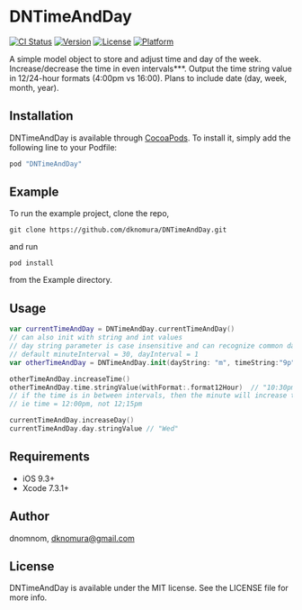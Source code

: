 # DNTimeAndDay

[![CI Status](http://img.shields.io/travis/dnomnom/DNTimeAndDay.svg?style=flat)](https://travis-ci.org/dnomnom/DNTimeAndDay)
[![Version](https://img.shields.io/cocoapods/v/DNTimeAndDay.svg?style=flat)](http://cocoapods.org/pods/DNTimeAndDay)
[![License](https://img.shields.io/cocoapods/l/DNTimeAndDay.svg?style=flat)](http://cocoapods.org/pods/DNTimeAndDay)
[![Platform](https://img.shields.io/cocoapods/p/DNTimeAndDay.svg?style=flat)](http://cocoapods.org/pods/DNTimeAndDay)

A simple model object to store and adjust time and day of the week. Increase/decrease the time in even intervals***. Output the time string value in 12/24-hour formats (4:00pm vs 16:00). Plans to include date (day, week, month, year).   

## Installation

DNTimeAndDay is available through [CocoaPods](http://cocoapods.org). To install
it, simply add the following line to your Podfile:

```ruby
pod "DNTimeAndDay"
```


## Example

To run the example project, clone the repo,

`git clone https://github.com/dknomura/DNTimeAndDay.git`

and run 

`pod install` 

from the Example directory.

## Usage
```swift
var currentTimeAndDay = DNTimeAndDay.currentTimeAndDay()  
// can also init with string and int values
// day string parameter is case insensitive and can recognize common day abbreviations, time string can have a period or colon and the option of am/pm (ie "11:30p", "11.5p", "11:00pm", "23.5", "23:30" are all the same) 
// default minuteInterval = 30, dayInterval = 1
var otherTimeAndDay = DNTimeAndDay.init(dayString: "m", timeString:"9p", minuteInterval: 90, dayInterval = 2)

otherTimeAndDay.increaseTime()  
otherTimeAndDay.time.stringValue(withFormat:.format12Hour)  // "10:30pm"
// if the time is in between intervals, then the minute will increase to match the interval. 
// ie time = 12:00pm, not 12;15pm

currentTimeAndDay.increaseDay() 
currentTimeAndDay.day.stringValue // "Wed"
```

## Requirements
- iOS 9.3+
- Xcode 7.3.1+


## Author

dnomnom, dknomura@gmail.com

## License

DNTimeAndDay is available under the MIT license. See the LICENSE file for more info.
